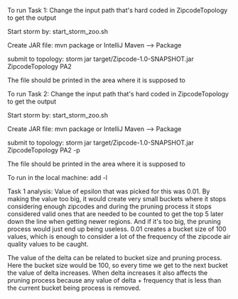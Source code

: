 To run Task 1:
Change the input path that's hard coded in ZipcodeTopology to get the output

Start storm by: start_storm_zoo.sh

Create JAR file: mvn package or IntelliJ Maven --> Package

submit to topology: storm jar target/Zipcode-1.0-SNAPSHOT.jar ZipcodeTopology PA2

The file should be printed in the area where it is supposed to 

To run Task 2:
Change the input path that's hard coded in ZipcodeTopology to get the output

Start storm by: start_storm_zoo.sh

Create JAR file: mvn package or IntelliJ Maven --> Package

submit to topology: storm jar target/Zipcode-1.0-SNAPSHOT.jar ZipcodeTopology PA2 -p

The file should be printed in the area where it is supposed to 

To run in the local machine:
add -l


Task 1 analysis:
Value of epsilon that was picked for this was 0.01. By making the value too big, 
it would create very small buckets where it stops considering  enough zipcodes and 
during the pruning process it stops considered valid ones that are needed to be 
counted to get the top 5 later down the line when getting newer regions. And if it's
too big, the pruning process would just end up being useless. 0.01 creates a bucket 
size of 100 values, which is enough to consider a lot of the frequency of the zipcode 
air quality values to be caught.

The value of the delta can be related to bucket size and pruning process. Here the bucket
size would be 100, so every time we get to the next bucket the value of delta increases. 
When delta increases it also affects the pruning process because any value of delta + frequency
that is less than the current bucket being process is removed.



